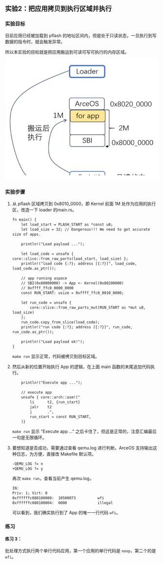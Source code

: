 ## 实验2：把应用拷贝到执行区域并执行



### 实验目标

目前应用已经被加载到 pflash 的地址区间内，但是处于只读状态，一旦执行到写数据的指令时，就会触发异常。

所以本实验的目标就是把应用搬运到可读可写可执行的内存区域。

<div style="text-align:center">
   <img src=".\img\p2.svg" alt="p2" style="zoom:100%"/>
</div>



### 实验步骤

1. 从 pflash 区域拷贝到 0x8010_0000，即 Kernel 前面 1M 处作为应用的执行区，改造一下 loader 的main.rs。

   ```rust,ignore
   fn main() {
       let load_start = PLASH_START as *const u8;
       let load_size = 32; // Dangerous!!! We need to get accurate size of apps.
   
       println!("Load payload ...");
   
       let load_code = unsafe { core::slice::from_raw_parts(load_start, load_size) };
       println!("load code {:?}; address [{:?}]", load_code, load_code.as_ptr());
   
       // app running aspace
       // SBI(0x80000000) -> App <- Kernel(0x80200000)
       // 0xffff_ffc0_0000_0000
       const RUN_START: usize = 0xffff_ffc0_8010_0000;
   
       let run_code = unsafe {
           core::slice::from_raw_parts_mut(RUN_START as *mut u8, load_size)
       };
       run_code.copy_from_slice(load_code);
       println!("run code {:?}; address [{:?}]", run_code, run_code.as_ptr());
   
       println!("Load payload ok!");
   }
   ```

   `make run` 显示正常，代码被拷贝到目标区域。

2. 然后从新的位置开始执行 App 的逻辑，在上面 main 函数的末尾追加代码执行。

   ```rust,ignore
       println!("Execute app ...");
   
       // execute app
       unsafe { core::arch::asm!("
           li      t2, {run_start}
           jalr    t2
           j       .",
           run_start = const RUN_START,
       )}
   ```

   `make run` 显示 "Execute app ..." 之后卡住了，但这是正常的，注意汇编最后一句是无限循环。

3. 要想知道是否成功，需要通过查看 qemu.log 进行判断。ArceOS 支持输出这种日志，为方便，直接改 Makefile 默认项。

   ```make
   -QEMU_LOG ?= n
   +QEMU_LOG ?= y
   ```

   再次 `make run`，查看当前产生 qemu.log，

   ```x86asm
   IN:
   Priv: 1; Virt: 0
   0xffffffc080100000:  10500073          wfi
   0xffffffc080100004:  0000              illegal
   ```

   可以看到，我们确实执行到了 App 的唯一一行代码 `wfi`。

   

### 练习

#### 练习 3：

批处理方式执行两个单行代码应用，第一个应用的单行代码是 `noop`，第二个的是 `wfi`。

